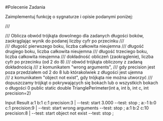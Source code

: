 #Polecenie Zadania

Zaimplementuj funkcję o sygnaturze i opisie podanymi poniżej:

/// <summary>
/// Oblicza obwód trójkąta dowolnego dla zadanych długości boków, zaokrąglając wynik do podanej liczby cyfr po przecinku
/// </summary>
/// <param name="a">długość pierwszego boku, liczba całkowita nieujemna</param>
/// <param name="b">długość drugiego boku, liczba całkowita nieujemna</param>
/// <param name="c">długość trzeciego boku, liczba całkowita nieujemna</param>
/// <param name="precision">dokładność obliczeń (zaokrąglenie), liczba cyfr po przecinku (od 2 do 8)</param>
/// <returns>obwód trójkąta obliczony z zadaną dokładnością</returns>
/// <exception cref="ArgumentOutOfRangeException">z komunikatem "wrong arguments", 
///     gdy <c>precision</c> jest poza przedziałem od 2 do 8 lub którakolwiek z długości jest ujemna</exception>    
/// <exception cref="ArgumentException">z komunikatem "object not exist", gdy trójkąta nie można utworzyć</exception>
/// <remarks>dopuszczamy trójkąt o pokrywających się bokach lub o wszystkich bokach o długości 0</remarks>
public static double TrianglePerimeter(int a, int b, int c, int precision=2)

Input	Result
a:1
b:1
c:1
precision:3 |
--test: start
3.000
--test: stop ;
a:-1
b:0
c:1
precision:9 |
--test: start
wrong arguments
--test: stop ;
a:1
b:2
c:10
precision:8 |
--test: start
object not exist
--test: stop ;
